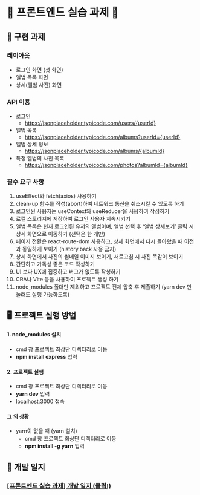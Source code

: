 # 🌟 프론트엔드 실습 과제 🌟

## 🚩 구현 과제

### 레이아웃

- 로그인 화면 (첫 화면)
- 앨범 목록 화면
- 상세(앨범 사진) 화면

### API 이용

- 로그인
  - https://jsonplaceholder.typicode.com/users/{userId}
- 앨범 목록
  - https://jsonplaceholder.typicode.com/albums?userId={userId}
- 앨범 상세 정보
  - https://jsonplaceholder.typicode.com/albums/{albumId}
- 특정 앨범의 사진 목록
  - https://jsonplaceholder.typicode.com/photos?albumId={albumId}

### 필수 요구 사항

1. useEffect와 fetch(axios) 사용하기
2. clean-up 함수를 작성(abort)하여 네트워크 통신을 취소시킬 수 있도록 하기
3. 로그인된 사용자는 useContext와 useReducer을 사용하여 작성하기
4. 로컬 스토리지에 저장하여 로그인 사용자 지속시키기
5. 앨범 목록은 현재 로그인된 유저의 앨범이며, 앨범 선택 후 ‘앨범 상세보기’ 클릭 시 상세 화면으로 이동하기 (선택은 한 개만)
6. 페이지 전환은 react-route-dom 사용하고, 상세 화면에서 다시 돌아왔을 때 이전과 동일하게 보이기 (history.back 사용 금지)
7. 상세 화면에서 사진의 썸네일 이미지 보이기, 새로고침 시 사진 똑같이 보이기
8. 간단하고 가독성 좋은 코드 작성하기
9. UI 보다 UX에 집중하고 버그가 없도록 작성하기
10. CRA나 Vite 등을 사용하여 프로젝트 생성 하기
11. node_modules 폴더만 제외하고 프로젝트 전체 압축 후 제출하기 (yarn dev 만 눌러도 실행 가능하도록)

## 🖥️ 프로젝트 실행 방법

#### 1. node_modules 설치

- cmd 창 프로젝트 최상단 디렉터리로 이동
- **npm install express** 입력

#### 2. 프로젝트 실행

- cmd 창 프로젝트 최상단 디렉터리로 이동
- **yarn dev** 입력
- localhost:3000 접속

#### 그 외 상황

- yarn이 없을 때 (yarn 설치)
  - cmd 창 프로젝트 최상단 디렉터리로 이동
  - **npm install -g yarn** 입력

## 🚀 개발 일지

### [[프론트엔드 실습 과제] 개발 일지 (클릭!)](https://unleashed-fire-109.notion.site/bd3e8ccc518947df8fd764ac8bb24f40?pvs=4)
